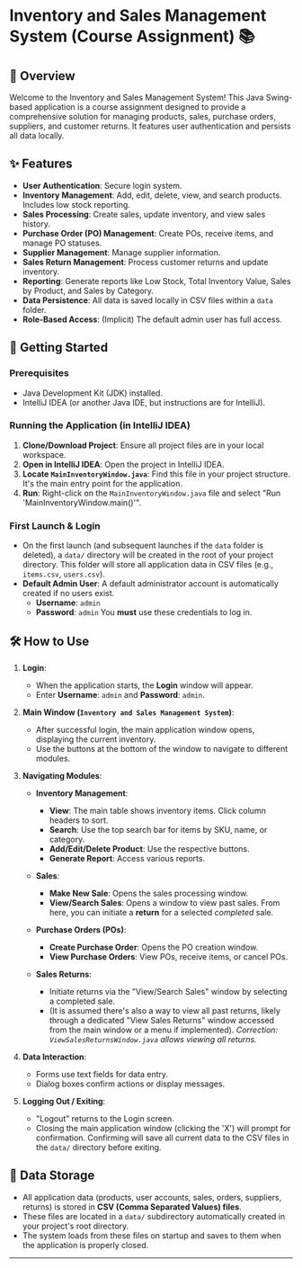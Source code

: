 # Inventory and Sales Management System (Course Assignment) 📚

## 📝 Overview

Welcome to the Inventory and Sales Management System! This Java Swing-based application is a course assignment designed to provide a comprehensive solution for managing products, sales, purchase orders, suppliers, and customer returns. It features user authentication and persists all data locally.

## ✨ Features

* **User Authentication**: Secure login system.
* **Inventory Management**: Add, edit, delete, view, and search products. Includes low stock reporting.
* **Sales Processing**: Create sales, update inventory, and view sales history.
* **Purchase Order (PO) Management**: Create POs, receive items, and manage PO statuses.
* **Supplier Management**: Manage supplier information.
* **Sales Return Management**: Process customer returns and update inventory.
* **Reporting**: Generate reports like Low Stock, Total Inventory Value, Sales by Product, and Sales by Category.
* **Data Persistence**: All data is saved locally in CSV files within a `data` folder.
* **Role-Based Access**: (Implicit) The default admin user has full access.

## 🚀 Getting Started

### Prerequisites

* Java Development Kit (JDK) installed.
* IntelliJ IDEA (or another Java IDE, but instructions are for IntelliJ).

### Running the Application (in IntelliJ IDEA)

1.  **Clone/Download Project**: Ensure all project files are in your local workspace.
2.  **Open in IntelliJ IDEA**: Open the project in IntelliJ IDEA.
3.  **Locate `MainInventoryWindow.java`**: Find this file in your project structure. It's the main entry point for the application.
4.  **Run**: Right-click on the `MainInventoryWindow.java` file and select "Run 'MainInventoryWindow.main()'".

### First Launch & Login

* On the first launch (and subsequent launches if the `data` folder is deleted), a `data/` directory will be created in the root of your project directory. This folder will store all application data in CSV files (e.g., `items.csv`, `users.csv`).
* **Default Admin User**: A default administrator account is automatically created if no users exist.
    * **Username**: `admin`
    * **Password**: `admin`
    You **must** use these credentials to log in.

## 🛠️ How to Use

1.  **Login**:
    * When the application starts, the **Login** window will appear.
    * Enter **Username**: `admin` and **Password**: `admin`.

2.  **Main Window (`Inventory and Sales Management System`)**:
    * After successful login, the main application window opens, displaying the current inventory.
    * Use the buttons at the bottom of the window to navigate to different modules.

3.  **Navigating Modules**:

    * **Inventory Management**:
        * **View**: The main table shows inventory items. Click column headers to sort.
        * **Search**: Use the top search bar for items by SKU, name, or category.
        * **Add/Edit/Delete Product**: Use the respective buttons.
        * **Generate Report**: Access various reports.

    * **Sales**:
        * **Make New Sale**: Opens the sales processing window.
        * **View/Search Sales**: Opens a window to view past sales. From here, you can initiate a **return** for a selected *completed* sale.

    * **Purchase Orders (POs)**:
        * **Create Purchase Order**: Opens the PO creation window.
        * **View Purchase Orders**: View POs, receive items, or cancel POs.

    * **Sales Returns**:
        * Initiate returns via the "View/Search Sales" window by selecting a completed sale.
        * (It is assumed there's also a way to view all past returns, likely through a dedicated "View Sales Returns" window accessed from the main window or a menu if implemented). *Correction: `ViewSalesReturnsWindow.java` allows viewing all returns.*

4.  **Data Interaction**:
    * Forms use text fields for data entry.
    * Dialog boxes confirm actions or display messages.

5.  **Logging Out / Exiting**:
    * "Logout" returns to the Login screen.
    * Closing the main application window (clicking the 'X') will prompt for confirmation. Confirming will save all current data to the CSV files in the `data/` directory before exiting.

## 💾 Data Storage

* All application data (products, user accounts, sales, orders, suppliers, returns) is stored in **CSV (Comma Separated Values) files**.
* These files are located in a `data/` subdirectory automatically created in your project's root directory.
* The system loads from these files on startup and saves to them when the application is properly closed.

---

